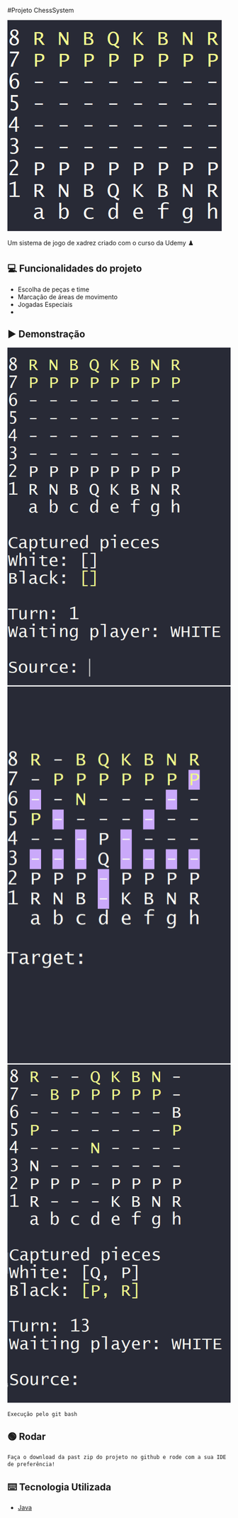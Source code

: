 #Projeto ChessSystem

![ChessSystem](./assets/ChessSystem.png)

Um sistema de jogo de xadrez criado com o curso da Udemy ♟️

## 💻 Funcionalidades do projeto

- Escolha de peças e time
- Marcação de áreas de movimento
- Jogadas Especiais
- 

## ▶️ Demonstração

![Início da partida](./assets/Tela.png)
![Partida em andamento](./assets/Tela2.png)
![Partida em andamento](./assets/Tela3.png)

```
Execução pelo git bash
```

## 🟢 Rodar

```
Faça o download da past zip do projeto no github e rode com a sua IDE de preferência!
```

## ⌨️ Tecnologia Utilizada
- [Java](https://www.oracle.com/br/java/technologies/downloads/#jdk21-windows)